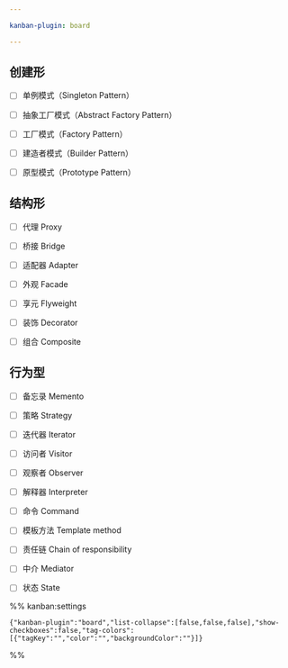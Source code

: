 ```yaml
---

kanban-plugin: board

---
```


## 创建形

- [ ] 单例模式（Singleton Pattern）
- [ ] 抽象工厂模式（Abstract Factory Pattern）
- [ ] 工厂模式（Factory Pattern）
- [ ] 建造者模式（Builder Pattern）
- [ ] 原型模式（Prototype Pattern）


## 结构形

- [ ] 代理 Proxy
- [ ] 桥接 Bridge
- [ ] 适配器 Adapter
- [ ] 外观 Facade
- [ ] 享元 Flyweight
- [ ] 装饰 Decorator
- [ ] 组合 Composite


## 行为型

- [ ] 备忘录 Memento
- [ ] 策略 Strategy
- [ ] 迭代器 Iterator
- [ ] 访问者 Visitor
- [ ] 观察者 Observer
- [ ] 解释器 Interpreter
- [ ] 命令 Command
- [ ] 模板方法 Template method
- [ ] 责任链 Chain of responsibility
- [ ] 中介 Mediator
- [ ] 状态 State




%% kanban:settings
```
{"kanban-plugin":"board","list-collapse":[false,false,false],"show-checkboxes":false,"tag-colors":[{"tagKey":"","color":"","backgroundColor":""}]}
```
%%
